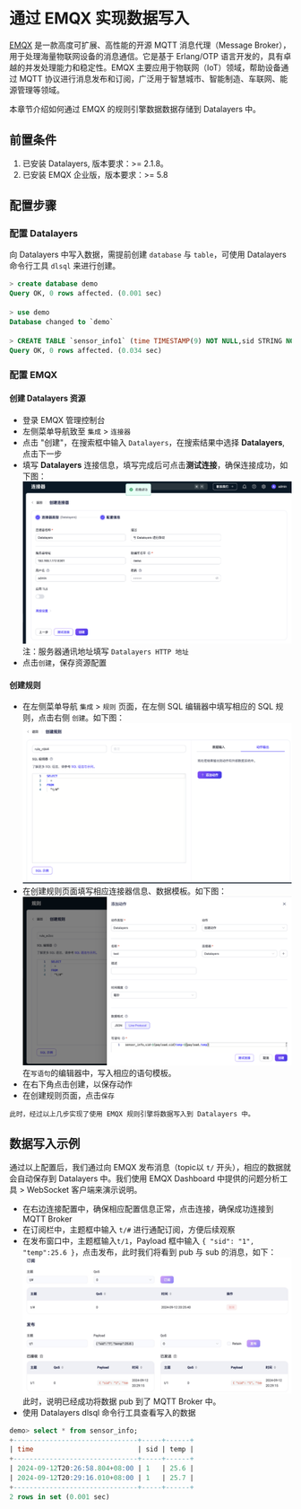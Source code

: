 # 通过 EMQX 实现数据写入

[EMQX](https://www.emqx.com/en) 是一款高度可扩展、高性能的开源 MQTT 消息代理（Message Broker），用于处理海量物联网设备的消息通信。它是基于 Erlang/OTP 语言开发的，具有卓越的并发处理能力和稳定性。EMQX 主要应用于物联网（IoT）领域，帮助设备通过 MQTT 协议进行消息发布和订阅，广泛用于智慧城市、智能制造、车联网、能源管理等领域。

本章节介绍如何通过 EMQX 的规则引擎数据数据存储到 Datalayers 中。

## 前置条件
1. 已安装 Datalayers, 版本要求：>= 2.1.8。
2. 已安装 EMQX 企业版，版本要求：>= 5.8

## 配置步骤

### 配置 Datalayers 
向 Datalayers 中写入数据，需提前创建 `database` 与 `table`，可使用 Datalayers 命令行工具 `dlsql` 来进行创建。

```sql
> create database demo
Query OK, 0 rows affected. (0.001 sec)

> use demo
Database changed to `demo`

> CREATE TABLE `sensor_info1` (time TIMESTAMP(9) NOT NULL,sid STRING NOT NULL,temp DOUBLE,timestamp key(time))PARTITION BY HASH (sid) PARTITIONS 1 ENGINE=TimeSeries
Query OK, 0 rows affected. (0.034 sec)

```


### 配置 EMQX
#### 创建 Datalayers 资源
- 登录 EMQX 管理控制台
- 左侧菜单导航致至 `集成` > `连接器`
- 点击 "创建"，在搜索框中输入 `Datalayers`，在搜索结果中选择 **Datalayers**, 点击下一步
- 填写 **Datalayers** 连接信息，填写完成后可点击**测试连接**，确保连接成功，如下图：
![demo](../assets/datalayers-with-emqx.jpg)
注：服务器通讯地址填写 `Datalayers HTTP 地址` 
- 点击`创建`，保存资源配置

#### 创建规则
- 在左侧菜单导航 `集成` > `规则` 页面，在左侧 SQL 编辑器中填写相应的 SQL 规则，点击右侧 `创建`。如下图：
  ![create emqx rule](../assets/create_emqx_rule.jpg)
- 在创建规则页面填写相应连接器信息、数据模板。如下图：
  ![create emqx rule](../assets/emqx_rules_action.jpg)
  在`写语句`的编辑器中，写入相应的语句模板。
- 在右下角点击创建，以保存动作
- 在创建规则页面，点击`保存`  
```
此时，经过以上几步实现了使用 EMQX 规则引擎将数据写入到 Datalayers 中。
```
## 数据写入示例
通过以上配置后，我们通过向 EMQX 发布消息（topic以 `t/` 开头），相应的数据就会自动保存到 Datalayers 中。我们使用 EMQX Dashboard 中提供的问题分析工具 > WebSocket 客户端来演示说明。

- 在右边连接配置中，确保相应配置信息正常，点击连接，确保成功连接到 MQTT Broker
- 在订阅栏中，主题框中输入 `t/#` 进行通配订阅，方便后续观察
- 在发布窗口中，主题框输入`t/1`，Payload 框中输入 `{ "sid": "1", "temp":25.6 }`，点击发布，此时我们将看到 pub 与 sub 的消息，如下：
  ![emqx pub sub](../assets/emqx_pub_sub.jpg)
此时，说明已经成功将数据 pub 到了 MQTT Broker 中。
- 使用 Datalayers dlsql 命令行工具查看写入的数据
```sql
demo> select * from sensor_info;
+-------------------------------+-----+------+
| time                          | sid | temp |
+-------------------------------+-----+------+
| 2024-09-12T20:26:58.804+08:00 | 1   | 25.6 |
| 2024-09-12T20:29:16.010+08:00 | 1   | 25.7 |
+-------------------------------+-----+------+
2 rows in set (0.001 sec)
```
